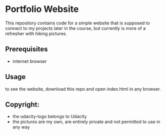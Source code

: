 # Portfolio Website

This repository contains code for a simple website that is supposed to connect to my projects later in the course,
but currently is more of a refresher with hiking pictures.

## Prerequisites
- internet browser

## Usage
to see the website, download this repo and open index.html in any browser.

## Copyright:
- the udacity-logo belongs to Udacity
- the pictures are my own, are entirely private and not permitted to use in any way
